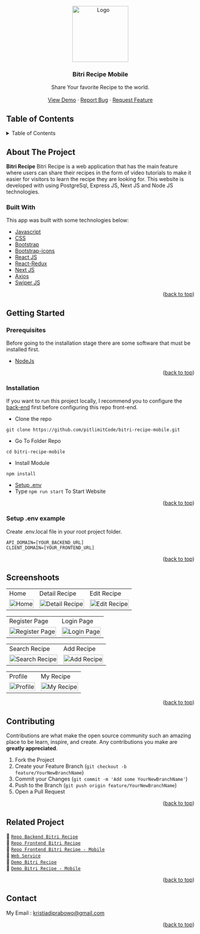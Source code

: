 <div id="top"></div>

<!-- PROJECT LOGO -->
<br />
<div align="center">
  <a href="#">
    <img src="https://res.cloudinary.com/dy3yw6bod/image/upload/v1663208268/bootcamp%20pijarcamp%20project%20cloud%20image/logo_bitri_mini1_xhkqa4.png" alt="Logo" width="150px">
  </a>

  <h3 align="center">Bitri Recipe Mobile</h3>

  <p align="center">
    Share Your favorite Recipe to the world.
    <br />
    <br />
    <a href="https://bitri-recipe-mobile.vercel.app">View Demo</a>
    ·
    <a href="https://github.com/pitlimitCode/bitri-recipe-mobile/issues">Report Bug</a>
    ·
    <a href="https://github.com/pitlimitCode/bitri-recipe-mobile/issues">Request Feature</a>
  </p>
</div>

<!-- TABLE OF CONTENTS -->
## Table of Contents
<details>
  <summary>Table of Contents</summary>
  <ol>
    <li>
      <a href="#about-the-project">About The Project</a>
      <ul>
        <li><a href="#built-with">Built With</a></li>
      </ul>
    </li>
    <li>
      <a href="#getting-started">Getting Started</a>
      <ul>
        <li><a href="#prerequisites">Prerequisites</a></li>
        <li><a href="#installation">Installation</a></li>
        <li><a href="#setup-env-example">Setup .env example</a></li>
      </ul>
    </li>
    <li><a href="#screenshoots">Screenshots</a></li>
    <li><a href="#contributing">Contributing</a></li>
    <li><a href="#related-project">Related Project</a></li>
    <li><a href="#contact">Contact</a></li>
  </ol>
</details>

<!-- ABOUT THE PROJECT -->
## About The Project
**Bitri Recipe** Bitri Recipe is a web application that has the main feature where users can share their recipes in the form of video tutorials to make it easier for visitors to learn the recipe they are looking for. This website is developed with using PostgreSql, Express JS, Next JS and Node JS technologies.

### Built With
This app was built with some technologies below:
- [Javascript](https://www.javascript.com/)
- [CSS](https://developer.mozilla.org/en-US/docs/Web/CSS)
- [Bootstrap](https://getbootstrap.com/)
- [Bootstrap-icons](icons.getbootstrap.com)
- [React JS](https://reactjs.org)
- [React-Redux](https://react-redux.js.org)
- [Next JS](https://nextjs.org/)
- [Axios](https://axios-http.com/)
- [Swiper JS](https://swiperjs.com)

<p align="right">(<a href="#top">back to top</a>)</p>

<!-- GETTING STARTED -->
## Getting Started
### Prerequisites
Before going to the installation stage there are some software that must be installed first.
- [NodeJs](https://nodejs.org/en/download/)
<p align="right">(<a href="#top">back to top</a>)</p>

### Installation
If you want to run this project locally, I recommend you to configure the [back-end](https://github.com/pitlimitCode/Bitri_Recipe_Web/tree/FrontEnd+) first before configuring this repo front-end.

- Clone the repo
```
git clone https://github.com/pitlimitCode/bitri-recipe-mobile.git
```
- Go To Folder Repo
```
cd bitri-recipe-mobile
```
- Install Module
```
npm install
```

- <a href="#setup-env">Setup .env</a>
- Type ` npm run start ` To Start Website
<p align="right">(<a href="#top">back to top</a>)</p>

### Setup .env example
Create .env.local file in your root project folder.
```
API_DOMAIN=[YOUR_BACKEND_URL]
CLIENT_DOMAIN=[YOUR_FRONTEND_URL]
```
<p align="right">(<a href="#top">back to top</a>)</p>

## Screenshoots
<p align="center" display=flex>
  <table>
    <tr>
      <td>Home</td>
      <td>Detail Recipe</td>
      <td>Edit Recipe</td>
    </tr>
    <tr>
      <td><image src="https://res.cloudinary.com/dy3yw6bod/image/upload/v1663650644/bootcamp%20pijarcamp%20project%20cloud%20image/bitri%20mobile/bitri-recipe-mobile.vercel.app_FULL_home_rxby9e.png" alt="Home" width=100%></td>
      <td><image src="https://res.cloudinary.com/dy3yw6bod/image/upload/v1663650646/bootcamp%20pijarcamp%20project%20cloud%20image/bitri%20mobile/bitri-recipe-mobile.vercel.app_FULL_detail_iihwto.png" alt="Detail Recipe" width=100%/></td>
      <td><image src="https://res.cloudinary.com/dy3yw6bod/image/upload/v1663650627/bootcamp%20pijarcamp%20project%20cloud%20image/bitri%20mobile/bitri-recipe-mobile.vercel.app_FULL_editrecipe_bkcjlb.png" alt="Edit Recipe" width=100%/></td>
    </tr>
  </table>
  <table>
    <tr>
      <td>Register Page</td>
      <td>Login Page</td>
    </tr>
    <tr>
      <td><image src="https://res.cloudinary.com/dy3yw6bod/image/upload/v1663650624/bootcamp%20pijarcamp%20project%20cloud%20image/bitri%20mobile/bitri-recipe-mobile.vercel.app_register_uqpgti.png" alt="Register Page" width=100%></td>
      <td><image src="https://res.cloudinary.com/dy3yw6bod/image/upload/v1663650623/bootcamp%20pijarcamp%20project%20cloud%20image/bitri%20mobile/bitri-recipe-mobile.vercel.app_login_bziwfi.png" alt="Login Page"width=100%/></td>
    </tr>
  </table>
  <table>
    <tr>
      <td>Search Recipe</td>
      <td>Add Recipe</td>
    </tr>
    <tr>
      <tr>
      <td><image src="https://res.cloudinary.com/dy3yw6bod/image/upload/v1663650626/bootcamp%20pijarcamp%20project%20cloud%20image/bitri%20mobile/bitri-recipe-mobile.vercel.app__search_hwpg0b.png" alt="Search Recipe" width=100%></td>
      <td><image src="https://res.cloudinary.com/dy3yw6bod/image/upload/v1663650624/bootcamp%20pijarcamp%20project%20cloud%20image/bitri%20mobile/bitri-recipe-mobile.vercel.app_add-recipe_hs3oww.png" alt="Add Recipe" width=100%/></td>
    </tr>
  </table>
  <table>
    <tr>
      <td>Profile</td>
      <td>My Recipe</td>
    </tr>
    <tr>
      <tr>
      <td><image src="https://res.cloudinary.com/dy3yw6bod/image/upload/v1663650624/bootcamp%20pijarcamp%20project%20cloud%20image/bitri%20mobile/bitri-recipe-mobile.vercel.app_profile_mexgy1.png" alt="Profile" width=100%></td>
      <td><image src="https://res.cloudinary.com/dy3yw6bod/image/upload/v1663650641/bootcamp%20pijarcamp%20project%20cloud%20image/bitri%20mobile/bitri-recipe-mobile.vercel.app_profile_myrecipes_turxzs.png" alt="My Recipe" width=100%/></td>
    </tr>
  </table> 
</p>
<p align="right">(<a href="#top">back to top</a>)</p>

## Contributing
Contributions are what make the open source community such an amazing place to be learn, inspire, and create. Any contributions you make are **greatly appreciated**.
1. Fork the Project
2. Create your Feature Branch (`git checkout -b feature/YourNewBranchName`)
3. Commit your Changes (`git commit -m 'Add some YourNewBranchName'`)
4. Push to the Branch (`git push origin feature/YourNewBranchName`)
5. Open a Pull Request
<p align="right">(<a href="#top">back to top</a>)</p>

## Related Project
:rocket: [`Repo Backend Bitri Recipe`](https://github.com/pitlimitCode/Bitri_Recipe_Web/tree/FrontEnd+)  
:rocket: [`Repo Frontend Bitri Recipe`](https://github.com/pitlimitCode/Bitri_Recipe_FrontEnd/tree/master)  
:rocket: [`Repo Frontend Bitri Recipe - Mobile`](https://github.com/pitlimitCode/bitri-recipe-mobile)  
:rocket: [`Web Service`](https://bitrirecipeweb-production.up.railway.app)  
:rocket: [`Demo Bitri Recipe`](https://bitri-recipe.web.app/)  
:rocket: [`Demo Bitri Recipe - Mobile`](https://bitri-recipe-mobile.vercel.app) 
<p align="right">(<a href="#top">back to top</a>)</p>

## Contact
My Email : kristiadiprabowo@gmail.com
<p align="right">(<a href="#top">back to top</a>)</p>